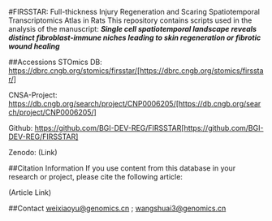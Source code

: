 #FIRSSTAR: Full-thickness Injury Regeneration and Scaring Spatiotemporal Transcriptomics Atlas in Rats
This repository contains scripts used in the analysis of the manuscript: ***Single cell spatiotemporal landscape reveals distinct fibroblast-immune niches leading to skin regeneration or fibrotic wound healing***

##Accessions
STOmics DB: https://dbrc.cngb.org/stomics/firsstar/[https://dbrc.cngb.org/stomics/firsstar/]

CNSA-Project: https://db.cngb.org/search/project/CNP0006205/[https://db.cngb.org/search/project/CNP0006205/]

Github: https://github.com/BGI-DEV-REG/FIRSSTAR[https://github.com/BGI-DEV-REG/FIRSSTAR]

Zenodo: (Link)

##Citation Information
If you use content from this database in your research or project, please cite the following article:

(Article Link)

##Contact
weixiaoyu@genomics.cn ; wangshuai3@genomics.cn